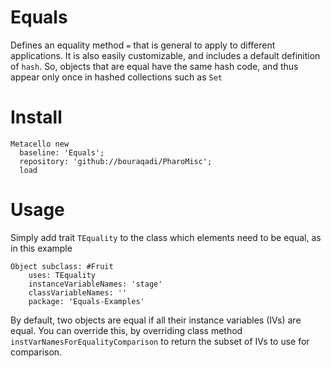 # Equals
Defines an equality method `=` that is general to apply to different applications. 
It is also easily customizable, and includes a default definition of `hash`. 
So, objects that are equal have the same hash code, and thus appear only once in hashed collections such as `Set`

# Install
```Smalltalk
Metacello new
  baseline: 'Equals';
  repository: 'github://bouraqadi/PharoMisc';
  load
```

# Usage
Simply add trait `TEquality` to the class which elements need to be equal, as in this example

```Smalltalk
Object subclass: #Fruit
	uses: TEquality
	instanceVariableNames: 'stage'
	classVariableNames: ''
	package: 'Equals-Examples'
```

By default, two objects are equal if all their instance variables (IVs) are equal.
You can override this, by overriding class method `instVarNamesForEqualityComparison` to return the subset of IVs to use for comparison.
